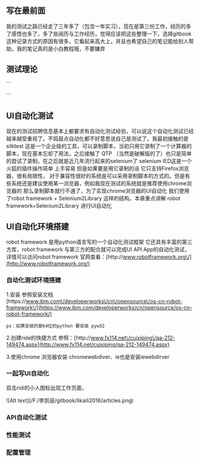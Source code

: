 ## 写在最前面

我的测试之路已经走了三年多了（包含一年实习），现在是第三份工作，经历的多了感悟也多了，多了些阅历与工作经历，觉得应该把这些整理一下，选择gitbook 这种记录方式的原因有很多，它看起来高大上，并且也希望自己的笔记能给别人帮助，我的笔记真的是小白教程哦，不要嫌弃

## 测试理论

\`\`\`

\`\`\`

## UI自动化测试

现在的测试招聘信息基本上都要求有自动化测试经验，可以说这个自动化测试已经越来越受重视了。不捣鼓点自动化都不好意思说自己是测试了。我最初接触的是silktest 这是一个企业级的工具，可以录制脚本，当初只用它录制了一个计算器的脚本，现在基本忘却了用法，之后接触了 QTP （当然是破解版的了）也只是简单的尝试了录制，在之后就是近几年流行起来的selenium了 selenium IED这是一个火狐的插件操作简单 上手容易 但是如果要是用它录制的话 它只支持Firefox浏览器，很有局限性， 对于兼容性很好的系统是可以采用录制脚本的方式的。但是有些系统还是建议使用某一浏览器，例如我现在测试的系统就是推荐使用chrome浏览器的 那么录制脚本就行不通了，为了实现chrome浏览器的UI自动化 我们使用了robot framework + Selenium2Library 这样的结构，本章重点讲解 robot framework+Selenium2Library 进行UI自动化

## UI自动化环境搭建

robot framework 是用python语言写的一个自动化测试框架 它还具有丰富的第三方库，robot framework 与第三方的配合就可以完成UI API App的自动化测试，详情可以访问robot framework 官网查看：[http:\/\/www.robotframework.org\/](http://www.robotframework.org/)

### 自动化测试环境搭建

1.安装 参照安装文档 [https:\/\/www.ibm.com\/developerworks\/cn\/opensource\/os-cn-robot-framework\/](https://www.ibm.com/developerworks/cn/opensource/os-cn-robot-framework/)

    ps：如果安装的是64位的python 要安装 pyw32

2.创建ride的快捷方式 参照：[http:\/\/www.fx114.net\/cuixiping\/qa-212-149474.aspx](http://www.fx114.net/cuixiping/qa-212-149474.aspx)

3.使用chrome 浏览器安装 chromewebdiver、ie也是安装iewebdirver



### 一起写UI自动化

双击ridi的小人图标出现工作页面，

!\[Alt text\]\(\/F:\/李凯丽\/gitbook\/likaili2016\/articles.png\)

### API自动化测试

### 性能测试

### 配置管理

